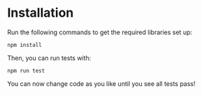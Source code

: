 # Installation
Run the following commands to get the required libraries set up:
```
npm install
```

Then, you can run tests with:
```
npm run test
```

You can now change code as you like until you see all tests pass!
